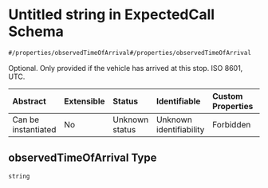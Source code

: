 # Untitled string in ExpectedCall Schema

```txt
#/properties/observedTimeOfArrival#/properties/observedTimeOfArrival
```

Optional. Only provided if the vehicle has arrived at this stop. ISO 8601, UTC.

| Abstract            | Extensible | Status         | Identifiable            | Custom Properties | Additional Properties | Access Restrictions | Defined In                                                                                            |
| :------------------ | :--------- | :------------- | :---------------------- | :---------------- | :-------------------- | :------------------ | :---------------------------------------------------------------------------------------------------- |
| Can be instantiated | No         | Unknown status | Unknown identifiability | Forbidden         | Allowed               | none                | [expected-call.json*](../../schema/operational-information/expected-call.json "open original schema") |

## observedTimeOfArrival Type

`string`
